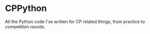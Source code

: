 # CPPython
All the Python code I've written for CP related things, from practice to competition rounds.
